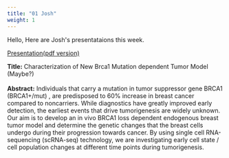 ```yaml
---
title: "01 Josh"
weight: 1
---
```


Hello, Here are Josh's presentataions this week.

[Presentation(pdf version)](/Josh/Josh_ppt_9.14.18.pdf)

__Title:__ Characterization of New Brca1 Mutation dependent Tumor Model (Maybe?)
</br>
</br>
__Abstract:__ Individuals that carry a mutation in tumor suppressor gene BRCA1 (BRCA1+/mut) , are predisposed to 60% increase in breast cancer compared to noncarriers. While diagnostics have greatly improved early detection, the earliest events that drive tumorigenesis are widely unknown. Our aim is to develop an in vivo BRCA1 loss dependent endogenous breast tumor model and determine the genetic changes that the breast cells undergo during their progression towards cancer. By using single cell RNA-sequencing (scRNA-seq) technology, we are investigating early cell state / cell population changes at different time points during tumorigenesis.